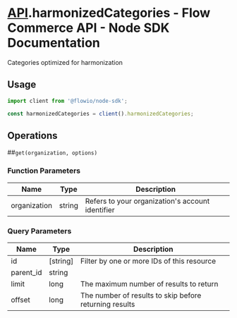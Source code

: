 # [API](README.md).harmonizedCategories - Flow Commerce API - Node SDK Documentation

Categories optimized for harmonization

## Usage

```JavaScript
import client from '@flowio/node-sdk';

const harmonizedCategories = client().harmonizedCategories;
```

## Operations

##`get(organization, options)`

### Function Parameters

| Name  | Type | Description |
| ---- | ---- | ---- |
| organization | string | Refers to your organization&#x27;s account identifier |

### Query Parameters

| Name  | Type | Description |
| ---- | ---- | ---- |
| id | [string] | Filter by one or more IDs of this resource |
| parent_id | string |  |
| limit | long | The maximum number of results to return |
| offset | long | The number of results to skip before returning results |

